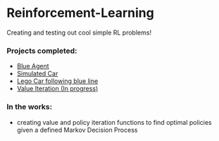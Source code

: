 # Reinforcement-Learning
Creating and testing out cool simple RL problems!

### Projects completed:
- [Blue Agent](https://github.com/MajesticKhan/Reinforcement-Learning/tree/main/BeautifulBlueSquare)
- [Simulated Car](https://github.com/MajesticKhan/Reinforcement-Learning/tree/main/Simulation)
- [Lego Car following blue line](https://github.com/MajesticKhan/Reinforcement-Learning/tree/main/SimulationLego)
- [Value Iteration (In progress)](https://github.com/MajesticKhan/Reinforcement-Learning/blob/development/ValuteIteration/ValueIteration.py)

### In the works:
- creating value and policy iteration functions to find optimal policies given a defined Markov Decision Process
